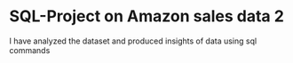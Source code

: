 # SQL-Project on Amazon sales data 2
 I have analyzed the dataset and produced insights of data using sql commands
